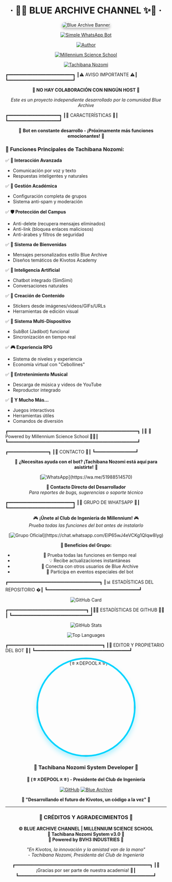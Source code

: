
<h1 align="center">‧ 💙✨ BLUE ARCHIVE CHANNEL ✨💙 ‧</h1>

<div align="center">
    <img src="https://images.alphacoders.com/122/1226538.jpg" alt="Blue Archive Banner" style="border-radius: 15px; box-shadow: 0 4px 8px rgba(0,0,0,0.3);">
</div>

<div align="center">

[![Simple WhatsApp Bot](https://img.shields.io/badge/-SIMPLE--WHATSAPP--BOT-blue?style=for-the-badge&logo=whatsapp&logoColor=white&gradient=45deg)](https://github.com/Brauliovh3/BLUE-ARCHIVE3.0)

[![Author](https://img.shields.io/badge/Author-🌸(ㅎㅊDEPOOLㅊㅎ)🌸-ff69b4?style=for-the-badge&logo=github&logoColor=white)](https://github.com/Brauliovh3)

[![Millennium Science School](https://img.shields.io/badge/Millennium-Science%20School-00bfff?style=for-the-badge&logo=education&logoColor=white)](https://github.com/Brauliovh3/BLUE-ARCHIVE3.0)

[![Tachibana Nozomi](https://img.shields.io/badge/Presidente-Club%20de%20Ingeniería-purple?style=for-the-badge&logo=engineering&logoColor=white)](https://github.com/Brauliovh3/BLUE-ARCHIVE3.0)

</div>

┏━━━━━━━━━━━━━━━━━━━━━━━━┓
┃⚠️ AVISO IMPORTANTE  ⚠️┃
┗━━━━━━━━━━━━━━━━━━━━━━━━┛

<div align="center">

**🚫 NO HAY COLABORACIÓN CON NINGÚN HOST 🚫**

*Este es un proyecto independiente desarrollado por la comunidad Blue Archive*

</div>

┏━━━━━━━━━━━━━━━━━━━┓
┃🌟 CARACTERÍSTICAS 🌟┃
┗━━━━━━━━━━━━━━━━━━━┛

<div align="center">

🎀 **Bot en constante desarrollo - ¡Próximamente más funciones emocionantes!** 🎀

</div>

### 🌸 **Funciones Principales de Tachibana Nozomi:**

✅ **🎤 Interacción Avanzada**  
   - Comunicación por voz y texto  
   - Respuestas inteligentes y naturales  

✅ **🏫 Gestión Académica**  
   - Configuración completa de grupos  
   - Sistema anti-spam y moderación  

✅ **🛡️ Protección del Campus**  
   - Anti-delete (recupera mensajes eliminados)  
   - Anti-link (bloquea enlaces maliciosos)  
   - Anti-árabes y filtros de seguridad  

✅ **🎊 Sistema de Bienvenidas**  
   - Mensajes personalizados estilo Blue Archive  
   - Diseños temáticos de Kivotos Academy  

✅ **🤖 Inteligencia Artificial**  
   - Chatbot integrado (SimSimi)  
   - Conversaciones naturales  

✅ **🎨 Creación de Contenido**  
   - Stickers desde imágenes/videos/GIFs/URLs  
   - Herramientas de edición visual  

✅ **📱 Sistema Multi-Dispositivo**  
   - SubBot (Jadibot) funcional  
   - Sincronización en tiempo real  

✅ **🎮 Experiencia RPG**  
   - Sistema de niveles y experiencia  
   - Economía virtual con "Cebollines"  

✅ **🎵 Entretenimiento Musical**  
   - Descarga de música y videos de YouTube  
   - Reproductor integrado  

✅ **🌟 Y Mucho Más...**  
   - Juegos interactivos  
   - Herramientas útiles  
   - Comandos de diversión  

┏━━━━━━━━━━━━━━━━━━━━━━━━━━━━━━━━━━━━━━━━━━━━━━━━┓
┃💙 🌸 Powered by Millennium Science School 🌸💙┃
┗━━━━━━━━━━━━━━━━━━━━━━━━━━━━━━━━━━━━━━━━━━━━━━━━┛
   

┏━━━━━━━━━━━━━━━┓
┃💬 CONTACTO 💬┃
┗━━━━━━━━━━━━━━━┛

<div align="center">

🌸 **¿Necesitas ayuda con el bot? ¡Tachibana Nozomi está aquí para asistirte!** 🌸

[![WhatsApp](https://img.shields.io/badge/WhatsApp-25D366?style=for-the-badge&logo=whatsapp&logoColor=white&shadow=0px%204px%208px%20rgba(37,%20211,%20102,%200.3))](https://wa.me/51988514570)

**📱 Contacto Directo del Desarrollador**  
*Para reportes de bugs, sugerencias o soporte técnico*

</div>

┏━━━━━━━━━━━━━━━━━━━━━━━━┓
┃🏫 GRUPO DE WHATSAPP 🏫┃
┗━━━━━━━━━━━━━━━━━━━━━━━━┛

<div align="center">

🎮 **¡Únete al Club de Ingeniería de Millennium!** 🎮  
*Prueba todas las funciones del bot antes de instalarlo*

[![Grupo Oficial](https://img.shields.io/badge/Grupo%20Oficial-25D366?style=for-the-badge&logo=whatsapp&logoColor=white&shadow=0px%204px%208px%20rgba(37,%20211,%20102,%200.3))](https://chat.whatsapp.com/ElP65wJ4eVCKg1QIqw8lyg)

**🌟 Beneficios del Grupo:**
- 🎯 Prueba todas las funciones en tiempo real
- 💡 Recibe actualizaciones instantáneas
- 🤝 Conecta con otros usuarios de Blue Archive
- 🎪 Participa en eventos especiales del bot

</div>

┏━━━━━━━━━━━━━━━━━━━━━━━━━━━━━━━━━━┓
┃📊 ESTADÍSTICAS DEL REPOSITORIO �┃
┗━━━━━━━━━━━━━━━━━━━━━━━━━━━━━━━━━━┛

<div align="center">

![GitHub Card](https://github-readme-stats.vercel.app/api/pin/?username=Brauliovh3&repo=BLUE-ARCHIVE3.0&theme=tokyonight&border_radius=15&border_color=00D4FF&bg_color=0D1117&title_color=00D4FF&text_color=C9D1D9&icon_color=FF69B4)

</div>

┏━━━━━━━━━━━━━━━━━━━━━━━━━━━━━┓
┃👨‍💻 ESTADÍSTICAS DE GITHUB 👨‍💻┃
┗━━━━━━━━━━━━━━━━━━━━━━━━━━━━━┛

<div align="center">

![GitHub Stats](https://github-readme-stats.vercel.app/api?username=Brauliovh3&show_icons=true&theme=tokyonight&border_radius=15&border_color=00D4FF&bg_color=0D1117&title_color=00D4FF&text_color=C9D1D9&icon_color=FF69B4&count_private=true)

![Top Languages](https://github-readme-stats.vercel.app/api/top-langs/?username=Brauliovh3&layout=compact&theme=tokyonight&border_radius=15&border_color=00D4FF&bg_color=0D1117&title_color=00D4FF&text_color=C9D1D9)

</div>

┏━━━━━━━━━━━━━━━━━━━━━━━━━━━━━━━━━━━┓
┃👑 EDITOR Y PROPIETARIO DEL BOT 👑┃
┗━━━━━━━━━━━━━━━━━━━━━━━━━━━━━━━━━━━┛

<div align="center">

<a href="https://github.com/Brauliovh3">
    <img src="https://github.com/Brauliovh3.png" width="300" height="300" alt="(ㅎㅊDEPOOLㅊㅎ)" style="border-radius: 50%; border: 5px solid #00D4FF; box-shadow: 0 8px 16px rgba(0, 212, 255, 0.3);">
</a>

### 🌸 **Tachibana Nozomi System Developer** 🌸
**🎯 (ㅎㅊDEPOOLㅊㅎ) - Presidente del Club de Ingeniería**

[![GitHub](https://img.shields.io/badge/GitHub-181717?style=for-the-badge&logo=github&logoColor=white)](https://github.com/Brauliovh3)
[![Blue Archive](https://img.shields.io/badge/Blue%20Archive-00D4FF?style=for-the-badge&logo=android&logoColor=white)](https://github.com/Brauliovh3/BLUE-ARCHIVE3.0)

**💙 "Desarrollando el futuro de Kivotos, un código a la vez" 💙**

</div>

---

<div align="center">

### 🌟 **CRÉDITOS Y AGRADECIMIENTOS** 🌟

**© BLUE ARCHIVE CHANNEL | MILLENNIUM SCIENCE SCHOOL**  
**🎀 Tachibana Nozomi System v3.0 🎀**  
**💙 Powered by BVH3 INDUSTRIES 💙**

*"En Kivotos, la innovación y la amistad van de la mano"*  
*- Tachibana Nozomi, Presidenta del Club de Ingeniería*

┏━━━━━━━━━━━━━━━━━━━━━━━━━━━━━━━━━━━━━━━━━━━━━━━━━━┓
┃🌸 ¡Gracias por ser parte de nuestra academia! 🌸┃
┗━━━━━━━━━━━━━━━━━━━━━━━━━━━━━━━━━━━━━━━━━━━━━━━━━━┛

</div>

